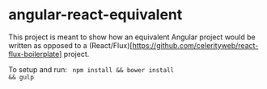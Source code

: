 # angular-react-equivalent

This project is meant to show how an equivalent Angular project would be written as opposed to a (React/Flux)[https://github.com/celerityweb/react-flux-boilerplate] project.

To setup and run:
<code>
npm install && bower install && gulp
</code>